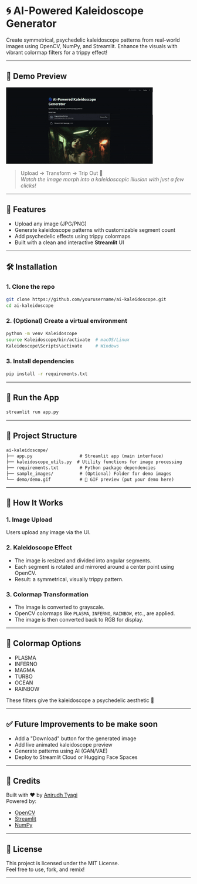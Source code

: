 
# 🌀 AI-Powered Kaleidoscope Generator

Create symmetrical, psychedelic kaleidoscope patterns from real-world images using OpenCV, NumPy, and Streamlit. Enhance the visuals with vibrant colormap filters for a trippy effect!

---

## 🎥 Demo Preview

![Kaleidoscope Demo](demo.gif)

> Upload → Transform → Trip Out 🎨  
> *Watch the image morph into a kaleidoscopic illusion with just a few clicks!*

---

## 🌟 Features

- Upload any image (JPG/PNG)
- Generate kaleidoscope patterns with customizable segment count
- Add psychedelic effects using trippy colormaps
- Built with a clean and interactive **Streamlit** UI

---

## 🛠️ Installation

### 1. Clone the repo
```bash
git clone https://github.com/yourusername/ai-kaleidoscope.git
cd ai-kaleidoscope
```

### 2. (Optional) Create a virtual environment
```bash
python -m venv Kaleidoscope
source Kaleidoscope/bin/activate  # macOS/Linux
Kaleidoscope\Scripts\activate     # Windows
```

### 3. Install dependencies
```bash
pip install -r requirements.txt
```

---

## 🚀 Run the App

```bash
streamlit run app.py
```

---

## 📁 Project Structure

```
ai-kaleidoscope/
├── app.py                  # Streamlit app (main interface)
├── kaleidoscope_utils.py  # Utility functions for image processing
├── requirements.txt        # Python package dependencies
├── sample_images/          # (Optional) Folder for demo images
└── demo/demo.gif           # 🎥 GIF preview (put your demo here)
```

---

## 🧠 How It Works

### 1. Image Upload
Users upload any image via the UI.

### 2. Kaleidoscope Effect
- The image is resized and divided into angular segments.
- Each segment is rotated and mirrored around a center point using OpenCV.
- Result: a symmetrical, visually trippy pattern.

### 3. Colormap Transformation
- The image is converted to grayscale.
- OpenCV colormaps like `PLASMA`, `INFERNO`, `RAINBOW`, etc., are applied.
- The image is then converted back to RGB for display.

---

## 🎨 Colormap Options

- PLASMA
- INFERNO
- MAGMA
- TURBO
- OCEAN
- RAINBOW

These filters give the kaleidoscope a psychedelic aesthetic 🌈

---

## ✅ Future Improvements to be make soon 

- Add a "Download" button for the generated image
- Add live animated kaleidoscope preview
- Generate patterns using AI (GAN/VAE)
- Deploy to Streamlit Cloud or Hugging Face Spaces

---

## 🤝 Credits

Built with ❤️ by [Anirudh Tyagi](https://github.com/itsanirudhtyagi)  
Powered by:
- [OpenCV](https://opencv.org/)
- [Streamlit](https://streamlit.io/)
- [NumPy](https://numpy.org/)

---

## 📜 License

This project is licensed under the MIT License.  
Feel free to use, fork, and remix!

---
